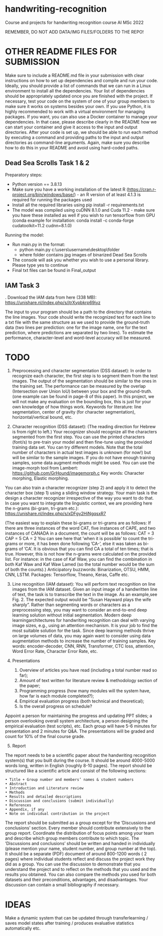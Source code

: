 # handwriting-recognition
Course and projects for handwriting recognition course AI MSc 2022

REMEMBER, DO NOT ADD DATA/IMG FILES/FOLDERS TO THE REPO! 

# OTHER README FILES FOR SUBMISSION
Make sure to include a README.md file in your submission with clear instructions on how to set up dependencies and compile and run your code. Ideally, you should provide a list of commands that we can run in a Linux environment to install all the dependencies. Your list of dependencies should
be appropriately updated once you are finished with the project. If necessary, test your code on the system of one of your group members to make sure it works on systems besides your own. If you use Python, it is highly recommended to work with a virtual environment for managing packages. If you want, you can also use a Docker container to manage your dependencies. In that case, please
describe clearly in the README how we can start your container and give it access to the input and output directories. After your code is set up, we should be able to run each method by executing a command and providing paths to the input and output directories as command-line arguments. Again, make sure
you describe how to do this in your README and avoid using hard-coded paths.

 
## Dead Sea Scrolls Task 1 & 2

Preparatory steps:
- Python version == 3.8.13
- Make sure you have a working installation of the latest R (https://cran.r-project.org/bin/windows/base/) - an R version of at least 4.1.3 is required for running the packages used
- Install all the required libraries using pip install -r requirements.txt
- The model was compiled using cuDNN 8.1.0 and Cuda 11.2 - make sure you have these installed as well if you wish to run tensorflow from GPU (conda example for installation: conda install -c conda-forge cudatoolkit=11.2 cudnn=8.1.0)

Running the model:
- Run main.py in the format:
	- python main.py c:\users\username\desktop\folder 
	- where folder contains jpg images of binarized Dead Sea Scrolls
- The console will ask you whether you wish to use a personal library. Please type yes to continue  
- Final txt files can be found in Final_output

## IAM Task 3
. Download the IAM data from here (338 MB):
https://unishare.nl/index.php/s/jtrXypbkrp69iyz

The input to your program should be a path to the directory that contains the line images. Your code should write the recognized text for each line to a txt file with the same structure as we used to provide the ground-truth data (two lines per prediction: one for the image name, one for the text prediction, where predictions are separated by two lines). To estimate the performance, character-level and word-level accuracy will be measured.

# TODO

1. Preprocessing and character segmentation (DSS dataset):
In order to recognize each character, the first step is to segment them from the test images. The output of the segmentation should be similar to the ones in the training set. The performance can be measured by the overlap (Intersection over Union IoU) between your box and the ground-truth. (one example can be found in page-8 of this paper). In this project, we will not make any evaluation on the bounding box, this is just for your own knowledge of how things work. Keywords for literature: line segmentation, center of gravity (for character segmentation), horizontal/vertical bound, etc.

2. Character recognition (DSS dataset):
(The reading direction for Hebrew is from right to left.) Your recognizer should recognize all the characters segmented from the first step. You can use
the printed characters (font/s) to pre-train your model and then fine-tune using the provided training data set. You can try different models. Note that the total number of characters in actual test images is unknown (for now!) but will be similar to the sample images. If you do not have enough training samples, some data augment methods might be used. You can use the image-morph tool from Lambert: https://github.com/GrHound/imagemorph.c
Key words: Character morphing, Elastic morphing.

You can also train a character recognizer (step 2) and apply it to detect the character box (step 1) using a sliding window strategy. Your main task is the design a character recognizer irrespective of the way you want to do that. In case you want to integrate the linguistic context, we are providing here the n-grams (bi-gram, tri-gram etc.): 
https://unishare.nl/index.php/s/xDFgy2HiNgqsxR7

(The easiest way to explain these bi-grams or tri-grams are as follows:
If there are three instances of the word CAT, five instances of CAPE, and two instances of CANADA in a document, the count will be as follows:
CAT = 3
CAP = 5
CA = 2
You can see here that ’when it is possible’ to count the tri-grams or more, it has been done following ’CA-’, else it was taken as bi-grams of ’CA’. It is obvious that you can find CA a total of ten times; that is true. However, this is not how the n-grams were calculated on the provided list. For instance: in the case of Kaf Waw, you can find the combination in both Kaf Waw and Kaf Waw Lamed (so the total number would be the sum of both the counts).) Anticipatory buzzwords: Binarization, OTSU, HMM, CNN, LSTM. Packages: Tensorflow, Theano, Keras, Caffe etc.

3. Line recognition (IAM dataset):
You will perform text recognition on line images from the IAM dataset. Given an input image of a handwritten line of text, the task is to transcribe the text in the image. As an example,see Fig. 2. The expected output would be “Susan Hayward plays the wife sharply”. Rather than segmenting words or characters as a preprocessing step, you may want to consider an end-to-end deep learning solution without initial segmentation. Modern deep learningarchitectures for handwriting recognition can deal with varying image sizes, e.g., using an attention mechanism. It is your job to find the most suitable solution for the task. Since deep learning methods thrive on large volumes of data, you may again want to consider using data augmentation methods to increase the number of training samples. Key words: encoder-decoder, CNN, RNN, Transformer, CTC loss, attention, Word  Error Rate, Character Error Rate, etc.

4. Presentations
	1. Overview of articles you have read (including a total number read so far);
	2. Amount of text written for literature review & methodology section of the paper;
	3. Programming progress (how many modules will the system have, how far is each module
	completed?);
	4. Empirical evaluation progress (both technical and theoretical);
	5. Is the overall progress on schedule?

Appoint a person for maintaining the progress and updating PPT slides; a person overlooking overall system architecture, a person designing the empirical evaluation (test scripts), etc. Each group will have 5-6 minutes for presentation and 2 minutes for Q&A. The presentations will be graded and count for 10% of the final course grade.

5. Report

The report needs to be a scientific paper about the handwriting recognition system(s) that you built during the course. It should be around 4000-5000 words long, written in English (roughly 8-10 pages). The report should be structured like a scientific article and consist of the following sections:

	• Title + Group number and members’ names & student numbers
	• Abstract
	• Introduction and Literature review
	• Methods
	• Results and detailed descriptions
	• Discussion and conclusions (submit individually)
	• References
	• Appendix, if any
	• Note on individual contribution in the project
	
The report should be submitted as a group except for the ’Discussions and conclusions’ section. Every member should contribute extensively to the group report. Coordinate the distribution of focus points among your team and describe which group members contribute to which topic. The ’Discussions and conclusions’ should be written and handed in individually (please mention
your name, student number, and group number at the top). It should be a separate (PDF) document of around 800-1200 words ( 2 pages) where individual students reflect and discuss the project work they did as a group. You can use the discussion to demonstrate that you understand the project and to reflect on the methods that you used and the results you obtained. You can also compare the methods you used for both datasets and their preconditions, advantages, and disadvantages. Your discussion can contain a small bibliography if necessary. 

# IDEAS

Make a dynamic system that can be updated through transferlearning / saves model states after training / produces evaluative statistics automatically etc.
